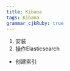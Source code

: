 ```yaml
---
title: Kibana
tags: Kibana
grammar_cjkRuby: true
---
```



1. 安装
2. 操作Elasticsearch
* 创建索引
 ```bash
 
 ```